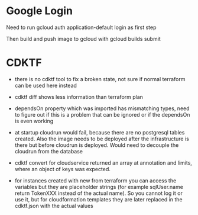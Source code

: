 # Google Login

Need to run gcloud auth application-default login as first step

Then build and push image to gcloud with gcloud builds submit


# CDKTF

- there is no cdktf tool to fix a broken state, not sure if normal terraform can be used here instead
- cdktf diff shows less information than terraform plan

- dependsOn property which was imported has mismatching types, need to figure out if this is a problem that can be ignored or if the dependsOn is even working

- at startup cloudrun would fail, because there are no postgresql tables created. Also the image needs to be deployed after the infrastructure is there but before cloudrun is deployed. Would need to decouple the cloudrun from the database

- cdktf convert for cloudservice returned an array at annotation and limits, where an object of keys was expected.

- for instances created with new from terraform you can access the variables but they are placeholder strings (for example sqlUser.name return TokenXXX instead of the actual name). So
you cannot log it or use it, but for cloudformation templates they are later replaced in the cdktf.json with the actual values